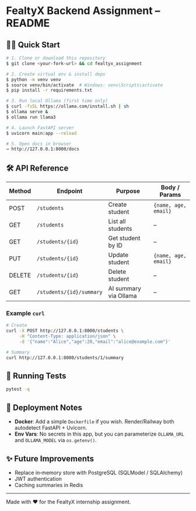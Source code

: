 
# FealtyX Backend Assignment – README

## 🏃‍♀️ Quick Start

```bash
# 1. Clone or download this repository
$ git clone <your‑fork‑url> && cd fealtyx_assignment

# 2. Create virtual env & install deps
$ python -m venv venv
$ source venv/bin/activate  # Windows: venv\Scripts\activate
$ pip install -r requirements.txt

# 3. Run local Ollama (first time only)
$ curl -fsSL https://ollama.com/install.sh | sh
$ ollama serve &  
$ ollama run llama3  

# 4. Launch FastAPI server
$ uvicorn main:app --reload

# 5. Open docs in browser
→ http://127.0.0.1:8000/docs
```

## 🛠️ API Reference

| Method | Endpoint                         | Purpose                      | Body / Params |
|--------|----------------------------------|------------------------------|---------------|
| POST   | `/students`                      | Create student               | `{name, age, email}` |
| GET    | `/students`                      | List all students            | – |
| GET    | `/students/{id}`                 | Get student by ID            | – |
| PUT    | `/students/{id}`                 | Update student               | `{name, age, email}` |
| DELETE | `/students/{id}`                 | Delete student               | – |
| GET    | `/students/{id}/summary`         | AI summary via Ollama        | – |

### Example `curl`

```bash
# Create
curl -X POST http://127.0.0.1:8000/students \
     -H "Content-Type: application/json" \
     -d '{"name":"Alice","age":20,"email":"alice@example.com"}'

# Summary
curl http://127.0.0.1:8000/students/1/summary
```

## 🧪 Running Tests

```bash
pytest -q
```

## 🚀 Deployment Notes

- **Docker**: Add a simple `Dockerfile` if you wish. Render/Railway both autodetect FastAPI + Uvicorn.
- **Env Vars**: No secrets in this app, but you can parameterize `OLLAMA_URL` and `OLLAMA_MODEL` via `os.getenv()`.

## ✨ Future Improvements

- Replace in‑memory store with PostgreSQL (SQLModel / SQLAlchemy)
- JWT authentication
- Caching summaries in Redis

---

Made with ❤️ for the FealtyX internship assignment.